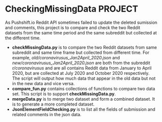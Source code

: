 # CheckingMissingData PROJECT
As Pushshift.io Reddit API sometimes failed to update the deleted sumission and comments, this project is to compare and check the two Reddit datasets from the same time period and the same subreddit but collected at the different time. 
- **checkMissingData.py** is to compare the two Reddit datasets from same subreddit and same time frame but collected from different time. For example, *old/coronavirusus_Jan2April_2020.json* and *new/coronavirusus_Jan2April_2020.json* are both from the subreddit *r/coronavirusus* and are all contains Reddit data from January to April 2020, but are collected at July 2020 and October 2020 respectively. The script will output how much data that appear in the old data but not in the new data and vice versa.
- **compare_fun.py** contains collections of functions to compare two data set. This script is to support **checkMissingData.py**.
- **mergeData.py** is to merge two dataset and form a combined dataset. It is to generate a more completed dataset.
- **JsonElementFieldChecking.py** is to list all the fields of submission and related comments in the json data.